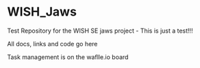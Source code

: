 # WISH_Jaws
Test Repository for the WISH SE jaws project - This is just a test!!!

All docs, links and code go here

Task management is on the waflle.io board
